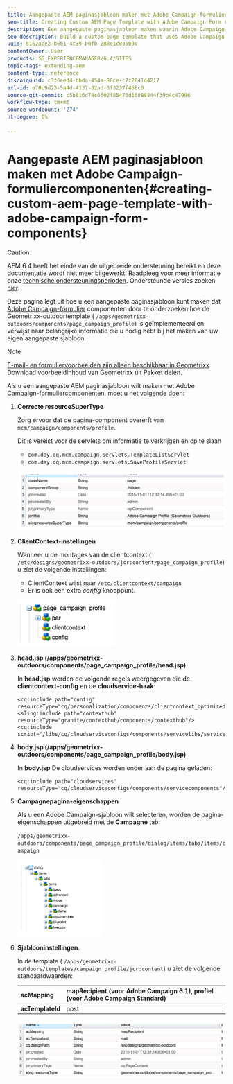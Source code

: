 ```yaml
---
title: Aangepaste AEM paginasjabloon maken met Adobe Campaign-formuliercomponenten
seo-title: Creating Custom AEM Page Template with Adobe Campaign Form Components
description: Een aangepaste paginasjabloon maken waarin Adobe Campaign-formuliercomponenten worden gebruikt
seo-description: Build a custom page template that uses Adobe Campaign Form components
uuid: 8162ace2-b661-4c39-b0fb-288e1c035b9c
contentOwner: User
products: SG_EXPERIENCEMANAGER/6.4/SITES
topic-tags: extending-aem
content-type: reference
discoiquuid: c3f6eed4-bbda-454a-88ce-c7f2041d4217
exl-id: e70c9d23-5a4d-4137-82ad-3f3237f468c0
source-git-commit: c5b816d74c6f02f85476d16868844f39b4c47996
workflow-type: tm+mt
source-wordcount: '274'
ht-degree: 0%

---
```


# Aangepaste AEM paginasjabloon maken met Adobe Campaign-formuliercomponenten{#creating-custom-aem-page-template-with-adobe-campaign-form-components}

>[!CAUTION]
>
>AEM 6.4 heeft het einde van de uitgebreide ondersteuning bereikt en deze documentatie wordt niet meer bijgewerkt. Raadpleeg voor meer informatie onze [technische ondersteuningsperioden](https://helpx.adobe.com/support/programs/eol-matrix.html). Ondersteunde versies zoeken [hier](https://experienceleague.adobe.com/docs/).

Deze pagina legt uit hoe u een aangepaste paginasjabloon kunt maken dat [Adobe Campaign-formulier](/help/sites-authoring/adobe-campaign-components.md) componenten door te onderzoeken hoe de Geometrixx-outdoortemplate ( `/apps/geometrixx-outdoors/components/page_campaign_profile`) is geïmplementeerd en verwijst naar belangrijke informatie die u nodig hebt bij het maken van uw eigen aangepaste sjabloon.

>[!NOTE]
>
>[E-mail- en formuliervoorbeelden zijn alleen beschikbaar in Geometrixx](/help/sites-developing/we-retail.md). Download voorbeeldinhoud van Geometrixx uit Pakket delen.

Als u een aangepaste AEM paginasjabloon wilt maken met Adobe Campaign-formuliercomponenten, moet u het volgende doen:

1. **Correcte resourceSuperType**

   Zorg ervoor dat de pagina-component overerft van `mcm/campaign/components/profile`.

   Dit is vereist voor de servlets om informatie te verkrijgen en op te slaan

   * `com.day.cq.mcm.campaign.servlets.TemplateListServlet`
   * `com.day.cq.mcm.campaign.servlets.SaveProfileServlet`

   ![chlimage_1-201](assets/chlimage_1-201.png)

1. **ClientContext-instellingen**

   Wanneer u de montages van de clientcontext ( `/etc/designs/geometrixx-outdoors/jcr:content/page_campaign_profile`) u ziet de volgende instellingen:

   * ClientContext wijst naar `/etc/clientcontext/campaign`
   * Er is ook een extra *config* knooppunt.

   ![chlimage_1-202](assets/chlimage_1-202.png)

1. **head.jsp (/apps/geometrixx-outdoors/components/page_campaign_profile/head.jsp)**

   In **head.jsp** worden de volgende regels weergegeven die de **clientcontext-config** en de **cloudservice-haak**:

   ```
   <cq:include path="config" resourceType="cq/personalization/components/clientcontext_optimized/config"/>
   <sling:include path="contexthub" resourceType="granite/contexthub/components/contexthub"/>
   <cq:include script="/libs/cq/cloudserviceconfigs/components/servicelibs/servicelibs.jsp"/>
   ```

1. **body.jsp (/apps/geometrixx-outdoors/components/page_campaign_profile/body.jsp)**

   In **body.jsp** De cloudservices worden onder aan de pagina geladen:

   ```
   <cq:include path="cloudservices" resourceType="cq/cloudserviceconfigs/components/servicecomponents"/>
   ```

1. **Campagnepagina-eigenschappen**

   Als u een Adobe Campaign-sjabloon wilt selecteren, worden de pagina-eigenschappen uitgebreid met de **Campagne** tab:

   `/apps/geometrixx-outdoors/components/page_campaign_profile/dialog/items/tabs/items/campaign`

   ![chlimage_1-203](assets/chlimage_1-203.png)

1. **Sjablooninstellingen**.

   In de template ( `/apps/geometrixx-outdoors/templates/campaign_profile/jcr:content`) u ziet de volgende standaardwaarden:

   | **acMapping** | mapRecipient (voor Adobe Campaign 6.1), profiel (voor Adobe Campaign Standard) |
   |---|---|
   | **acTemplateId** | post |

   ![chlimage_1-204](assets/chlimage_1-204.png)

